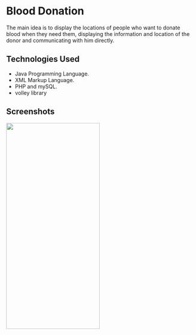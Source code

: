 # Blood Donation

The main idea is to display the locations of people who want to donate blood when they need them, displaying the information and location of the donor and communicating with him directly.  

## Technologies Used

* Java Programming Language.
* XML Markup Language.
* PHP and mySQL.
* volley library 

## Screenshots

<a href="url"><img src="https://mrkzgulfup.com/uploads/16232304445641.jpg" align="center" height="550" width="250" ></a>


